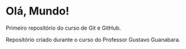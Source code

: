 # Olá, Mundo!
 Primeiro repositório do curso de Git e GitHub.

 Repositório criado durante o curso do Professor Gustavo Guanabara.

